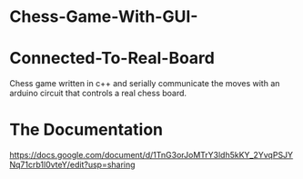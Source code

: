 # Chess-Game-With-GUI-
# Connected-To-Real-Board
Chess game written in c++ and serially communicate the moves with an arduino circuit that controls a real chess board.

# The Documentation 
https://docs.google.com/document/d/1TnG3orJoMTrY3ldh5kKY_2YvqPSJYNq71crb1l0vteY/edit?usp=sharing
